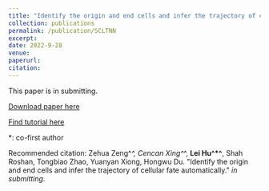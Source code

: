```yaml
---
title: "Identify the origin and end cells and infer the trajectory of cellular fate automatically"
collection: publications
permalink: /publication/SCLTNN
excerpt: 
date: 2022-9-28
venue: 
paperurl: 
citation: 
---
```

This paper is in submitting.

[Download paper here](https://www.biorxiv.org/content/10.1101/2022.10.05.511014v1)

[Find tutorial here](https://scltnn.readthedocs.io/en/latest/index.html)

*: co-first author

Recommended citation: Zehua Zeng^*^, Cencan Xing^*^, **Lei Hu^*^**, Shah Roshan, Tongbiao Zhao, Yuanyan Xiong, Hongwu Du. "Identify the origin and end cells and infer the trajectory of cellular fate automatically." <i>in submitting</i>. 